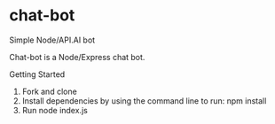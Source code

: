 # chat-bot
Simple Node/API.AI bot

Chat-bot is a Node/Express chat bot. 

Getting Started

1. Fork and clone 
2. Install dependencies by using the command line to run: npm install
3. Run node index.js
